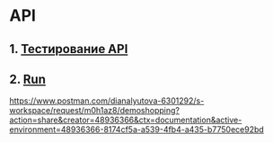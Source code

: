 # API
## 1. [Тестирование API](https://www.postman.com/dianalyutova-6301292/s-workspace/collection/2druerx/demoshopping?action=share&creator=48936366)
## 2. [Run](https://www.postman.com/d7211400-1595952/s-workspace/run/48842919-0f56d673-d7f0-4b33-ad26-ecf57e454a15)
https://www.postman.com/dianalyutova-6301292/s-workspace/request/m0h1az8/demoshopping?action=share&creator=48936366&ctx=documentation&active-environment=48936366-8174cf5a-a539-4fb4-a435-b7750ece92bd
